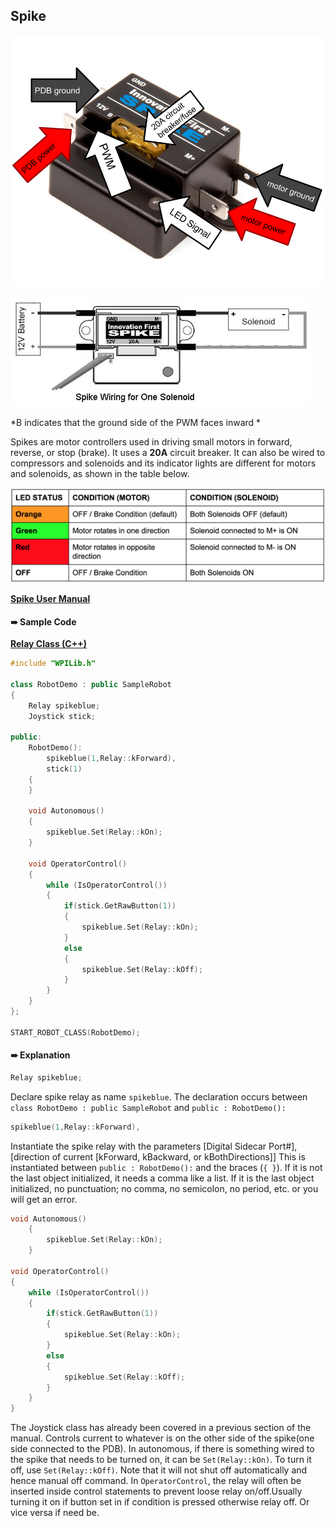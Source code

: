 ## Spike

![](./spike.png)

![](./spikewire.jpg)

*B indicates that the ground side of the PWM faces inward
*

Spikes are motor controllers used in driving small motors in forward, reverse, or stop (brake). It uses a **20A** circuit breaker. It can also be wired to compressors and solenoids and its indicator lights are different for motors and solenoids, as shown in the table below.

![](./spikestat.png)

[**Spike User Manual**](http://www.mililanirobotics.org/documentation/electrical/2005%20Spike%20Blue%20Guide.pdf)

#### ➠ Sample Code

[**Relay Class (C++)**](http://mililanirobotics.org/documentation/electrical/WPILib2015C++/classRelay.html)

```c++
#include "WPILib.h"

class RobotDemo : public SampleRobot
{
	Relay spikeblue;
	Joystick stick;

public:
	RobotDemo():
		spikeblue(1,Relay::kForward),
		stick(1)
	{
	}

	void Autonomous()
	{
		spikeblue.Set(Relay::kOn);
	}

	void OperatorControl()
	{
	    while (IsOperatorControl())
		{
		    if(stick.GetRawButton(1))
			{
			    spikeblue.Set(Relay::kOn);
			}
		    else
			{
			    spikeblue.Set(Relay::kOff);
			}
		}
	}
};

START_ROBOT_CLASS(RobotDemo);
```

#### ➠ Explanation

```c++
Relay spikeblue;
```

Declare spike relay as name `spikeblue`. The declaration occurs between `class RobotDemo : public SampleRobot` and `public : RobotDemo():`

```c++
spikeblue(1,Relay::kForward),
```

Instantiate the spike relay with the parameters [Digital Sidecar Port#], [direction of current [kForward, kBackward, or kBothDirections]] This is instantiated between `public : RobotDemo():` and the braces (`{ }`).  If it is not the last object initialized, it needs a comma like a list. If it is the last object initialized, no punctuation; no comma, no semicolon, no period, etc. or you will get an error.

```c++
void Autonomous()
	{
		spikeblue.Set(Relay::kOn);
	}

void OperatorControl()
{
    while (IsOperatorControl())
	{
	    if(stick.GetRawButton(1))
		{
		    spikeblue.Set(Relay::kOn);
		}
	    else
		{
		    spikeblue.Set(Relay::kOff);
		}
	}
}
```

The Joystick class has already been covered in a previous section of the manual. Controls current to whatever is on the other side of the spike(one side connected to the PDB). In autonomous, if there is something wired to the spike that needs to be turned on, it can be `Set(Relay::kOn)`. To turn it off, use `Set(Relay::kOff)`. Note that it will not shut off automatically and hence manual off command. In `OperatorControl`, the relay will often be inserted inside  control statements to prevent loose relay on/off.Usually turning it on if button set in if condition is pressed otherwise relay off. Or vice versa if need be.
